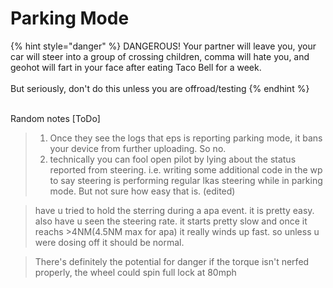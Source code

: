 # Parking Mode

{% hint style="danger" %}
DANGEROUS! Your partner will leave you, your car will steer into a group of crossing children, comma will hate you, and geohot will fart in your face after eating Taco Bell for a week.\
\
But seriously, don't do this unless you are offroad/testing
{% endhint %}

\
Random notes \[ToDo]

>
>
> 1. Once they see the logs that eps is reporting parking mode, it bans your device from further uploading. So no.
> 2. technically you can fool open pilot by lying about the status reported from steering. i.e. writing some additional code in the wp to say steering is performing regular lkas steering while in parking mode. But not sure how easy that is. (edited)

> have u tried to hold the sterring during a apa event. it is pretty easy. also have u seen the steering rate. it starts pretty slow and once it reachs >4NM(4.5NM max for apa) it really winds up fast. so unless u were dosing off it should be normal.

> There's definitely the potential for danger if the torque isn't nerfed properly, the wheel could spin full lock at 80mph






